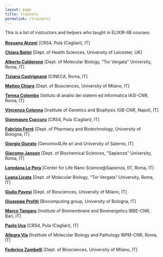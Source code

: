 ```yaml
---
layout: page
title: Trainers
permalink: /trainers/
---
```


 This is a list of instructors and helpers who taught in ELIXIR-IIB courses:
 <br>
 <br>
[**Rossano Atzeni**](http://www.crs4.it/peopledetails/357/rossano-atzeni/) [CRS4, Pula (Cagliari), IT]<br>

[**Chiara Batini**](../instructors/chiara_batini.html) [Dept. of Health Sciences, University of Leicester, UK]<br>

[**Alberto Calderone**](../instructors/alberto_calderone.html) [Dept. of Molecular Biology, "Tor Vergata" University,  Roma, IT]<br>

[**Tiziana Castrignanò**](../instructors/tiziana_castrignano.html) [CINECA, Roma, IT]<br>

[**Matteo Chiara**](http://159.149.160.56/beacon/) [Dept. of Biosciences, University of Milano, IT]<br>

[**Teresa Colombo**](../instructors/teresa_colombo.html) [Istituto di analisi dei sistemi ed informatica IASI-CNR, Roma, IT]<br>

[**Vincenza Colonna**](../instructors/vincenza_colonna.html) [Institute of Genetics and Biophysic IGB-CNR, Napoli, IT]<br>

[**Gianmauro Cuccuru**](http://www.crs4.it/peopledetails/195/gianmauro-cuccuru/) [CRS4, Pula (Cagliari), IT]<br>

[**Fabrizio Ferré**](https://www.unibo.it/sitoweb/fabrizio.ferre) [Dept. of Pharmacy and Biotechnology, University of Bologna, IT]<br>

[**Giorgio Giurato**](http://www.labmedmolge.unisa.it/italiano/teamit/giorgiogiurato) [Genomix4Life srl and University of Salerno, IT]<br>

[**Giacomo Janson**](../instructors/giacomo_janson.html) [Dept. of Biochemical Sciences, "Sapienza" University, Roma, IT]<br>

[**Loredana Le Pera**](../instructors/loredana_le_pera.html) [Center for Life Nano Science@Sapienza, IIT, Roma, IT]<br>

[**Luana Licata**](../instructors/luana_licata.html) [Dept. of Molecular Biology, "Tor Vergata" University, Roma, IT]<br>

[**Giulio Pavesi**](http://159.149.160.56/beacon/) [Dept. of Biosciences, University of Milano, IT]<br>

[**Giuseppe Profiti**](../instructors/giuseppe_profiti.html) [Biocomputing group, University of Bologna, IT]

[**Marco Tangaro**](../instructors/marco_tangaro.html) [Institute of Biomembrane and Bioenergetics IBBE-CNR, Bari, IT]<br>

[**Paolo Uva**](http://www.crs4.it/peopledetails/183/paolo-uva/) [CRS4, Pula (Cagliari), IT]<br>

[**Allegra Via**](../instructors/allegra_via.html) [Institute of Molecular Biology and Pathology IBPM-CNR, Roma, IT]<br>

[**Federico Zambelli**](http://159.149.160.56/beacon/) [Dept. of Biosciences, University of Milano, IT]<br>